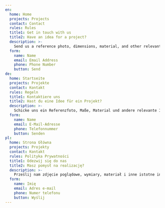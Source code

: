 ```yaml
---
en:
  home: Home
  projects: Projects
  contact: Contact
  rules: Rules
  title1: Get in touch with us
  title2: Have an idea for a project?
  description: >-
    Send us a reference photo, dimensions, material, and other relevant information, and we will prepare a quote. We will respond within 24 hours.
  form:
    name: Name
    email: Email Address
    phone: Phone Number
    button: Send
de:
  home: Startseite
  projects: Projekte
  contact: Kontakt
  rules: Regeln
  title1: Kontaktiere uns
  title2: Hast du eine Idee für ein Projekt?
  description: >-
    Schicke uns ein Referenzfoto, Maße, Material und andere relevante Informationen, und wir erstellen ein Angebot. Wir antworten innerhalb von 24 Stunden.
  form:
    name: Name
    email: E-Mail-Adresse
    phone: Telefonnummer
    button: Senden
pl:
  home: Strona Główna
  projects: Projekty
  contact: Kontakt
  rules: Polityka Prywatności
  title1: Odezwij się do nas
  title2: Masz pomysł na realizację?
  description: >-
    Prześlij nam zdjęcie poglądowe, wymiary, materiał i inne istotne informacje, a my przygotujemy wycenę. Odpowiemy w ciągu 24 godzin.
  form:
    name: Imię
    email: Adres e-mail
    phone: Numer telefonu
    button: Wyślij
---
```

